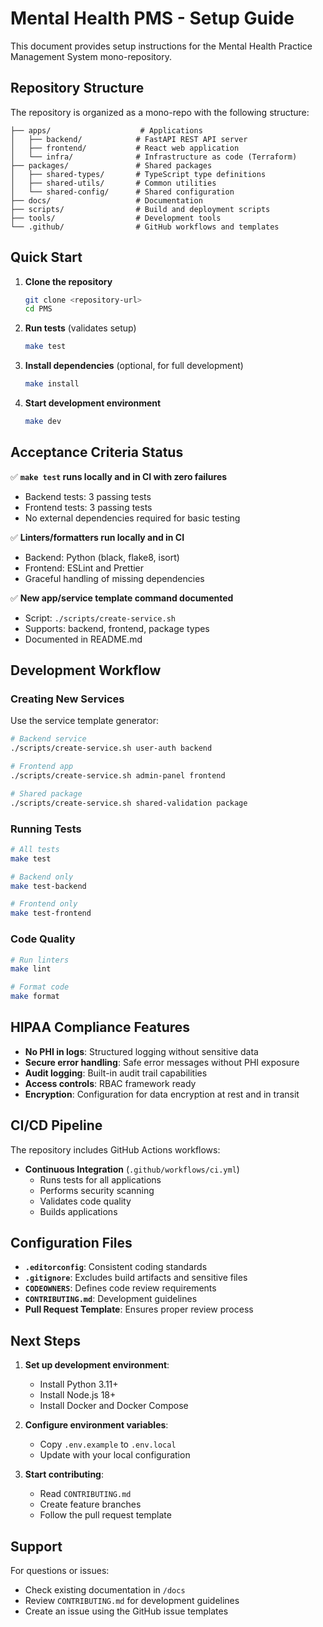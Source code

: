 # Mental Health PMS - Setup Guide

This document provides setup instructions for the Mental Health Practice Management System mono-repository.

## Repository Structure

The repository is organized as a mono-repo with the following structure:

```
├── apps/                    # Applications
│   ├── backend/            # FastAPI REST API server
│   ├── frontend/           # React web application
│   └── infra/              # Infrastructure as code (Terraform)
├── packages/               # Shared packages
│   ├── shared-types/       # TypeScript type definitions
│   ├── shared-utils/       # Common utilities
│   └── shared-config/      # Shared configuration
├── docs/                   # Documentation
├── scripts/                # Build and deployment scripts
├── tools/                  # Development tools
└── .github/                # GitHub workflows and templates
```

## Quick Start

1. **Clone the repository**
   ```bash
   git clone <repository-url>
   cd PMS
   ```

2. **Run tests** (validates setup)
   ```bash
   make test
   ```

3. **Install dependencies** (optional, for full development)
   ```bash
   make install
   ```

4. **Start development environment**
   ```bash
   make dev
   ```

## Acceptance Criteria Status

✅ **`make test` runs locally and in CI with zero failures**
- Backend tests: 3 passing tests
- Frontend tests: 3 passing tests
- No external dependencies required for basic testing

✅ **Linters/formatters run locally and in CI**
- Backend: Python (black, flake8, isort)
- Frontend: ESLint and Prettier
- Graceful handling of missing dependencies

✅ **New app/service template command documented**
- Script: `./scripts/create-service.sh`
- Supports: backend, frontend, package types
- Documented in README.md

## Development Workflow

### Creating New Services

Use the service template generator:

```bash
# Backend service
./scripts/create-service.sh user-auth backend

# Frontend app
./scripts/create-service.sh admin-panel frontend

# Shared package
./scripts/create-service.sh shared-validation package
```

### Running Tests

```bash
# All tests
make test

# Backend only
make test-backend

# Frontend only
make test-frontend
```

### Code Quality

```bash
# Run linters
make lint

# Format code
make format
```

## HIPAA Compliance Features

- **No PHI in logs**: Structured logging without sensitive data
- **Secure error handling**: Safe error messages without PHI exposure
- **Audit logging**: Built-in audit trail capabilities
- **Access controls**: RBAC framework ready
- **Encryption**: Configuration for data encryption at rest and in transit

## CI/CD Pipeline

The repository includes GitHub Actions workflows:

- **Continuous Integration** (`.github/workflows/ci.yml`)
  - Runs tests for all applications
  - Performs security scanning
  - Validates code quality
  - Builds applications

## Configuration Files

- **`.editorconfig`**: Consistent coding standards
- **`.gitignore`**: Excludes build artifacts and sensitive files
- **`CODEOWNERS`**: Defines code review requirements
- **`CONTRIBUTING.md`**: Development guidelines
- **Pull Request Template**: Ensures proper review process

## Next Steps

1. **Set up development environment**:
   - Install Python 3.11+
   - Install Node.js 18+
   - Install Docker and Docker Compose

2. **Configure environment variables**:
   - Copy `.env.example` to `.env.local`
   - Update with your local configuration

3. **Start contributing**:
   - Read `CONTRIBUTING.md`
   - Create feature branches
   - Follow the pull request template

## Support

For questions or issues:
- Check existing documentation in `/docs`
- Review `CONTRIBUTING.md` for development guidelines
- Create an issue using the GitHub issue templates